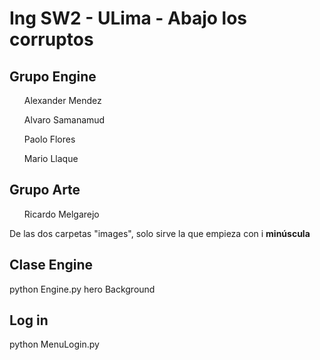 <h1> Ing SW2 - ULima - Abajo los corruptos </h1>

<h2> Grupo Engine </h2>
<ul>Alexander Mendez</ul>
<ul>Alvaro Samanamud</ul>
<ul>Paolo Flores</ul>
<ul>Mario Llaque</ul>

<h2> Grupo Arte </h2>
<ul>Ricardo Melgarejo</ul>


<p>De las dos carpetas "images", solo sirve la que empieza con i <b>minúscula</b> </p>

<h2>Clase Engine</h2>
python Engine.py hero Background

<h2>Log in</h2>
python MenuLogin.py
